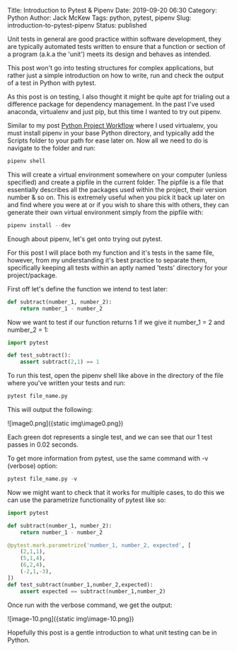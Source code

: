 Title: Introduction to Pytest & Pipenv
Date: 2019-09-20 06:30
Category: Python
Author: Jack McKew
Tags: python, pytest, pipenv
Slug: introduction-to-pytest-pipenv
Status: published

Unit tests in general are good practice within software development, they are typically automated tests written to ensure that a function or section of a program (a.k.a the 'unit') meets its design and behaves as intended.

This post won't go into testing structures for complex applications, but rather just a simple introduction on how to write, run and check the output of a test in Python with pytest.

As this post is on testing, I also thought it might be quite apt for trialing out a difference package for dependency management. In the past I've used anaconda, virtualenv and just pip, but this time I wanted to try out pipenv.

Similar to my post [Python Project Workflow](https://jmckew.com/2019/08/30/python-project-workflow/) where I used virtualenv, you must install pipenv in your base Python directory, and typically add the Scripts folder to your path for ease later on. Now all we need to do is navigate to the folder and run:

``` python
pipenv shell
```

This will create a virtual environment somewhere on your computer (unless specified) and create a pipfile in the current folder. The pipfile is a file that essentially describes all the packages used within the project, their version number & so on. This is extremely useful when you pick it back up later on and find where you were at or if you wish to share this with others, they can generate their own virtual environment simply from the pipfile with:

``` python
pipenv install --dev
```

Enough about pipenv, let's get onto trying out pytest.

For this post I will place both my function and it's tests in the same file, however, from my understanding it's best practice to separate them, specifically keeping all tests within an aptly named 'tests' directory for your project/package.

First off let's define the function we intend to test later:

``` python
def subtract(number_1, number_2):
    return number_1 - number_2
```

Now we want to test if our function returns 1 if we give it number\_1 = 2 and number\_2 = 1:

``` python
import pytest

def test_subtract():
    assert subtract(2,1) == 1
```

To run this test, open the pipenv shell like above in the directory of the file where you've written your tests and run:

``` python
pytest file_name.py
```

This will output the following:

![image0.png]({static img\image0.png})

Each green dot represents a single test, and we can see that our 1 test passes in 0.02 seconds.

To get more information from pytest, use the same command with -v (verbose) option:

``` python
pytest file_name.py -v
```

Now we might want to check that it works for multiple cases, to do this we can use the parametrize functionality of pytest like so:

``` python
import pytest

def subtract(number_1, number_2):
    return number_1 - number_2

@pytest.mark.parametrize('number_1, number_2, expected', [
    (2,1,1),
    (5,1,4),
    (6,2,4),
    (-2,1,-3),
])
def test_subtract(number_1,number_2,expected):
    assert expected == subtract(number_1,number_2)
```

Once run with the verbose command, we get the output:

![image-10.png]({static img\image-10.png})

Hopefully this post is a gentle introduction to what unit testing can be in Python.
